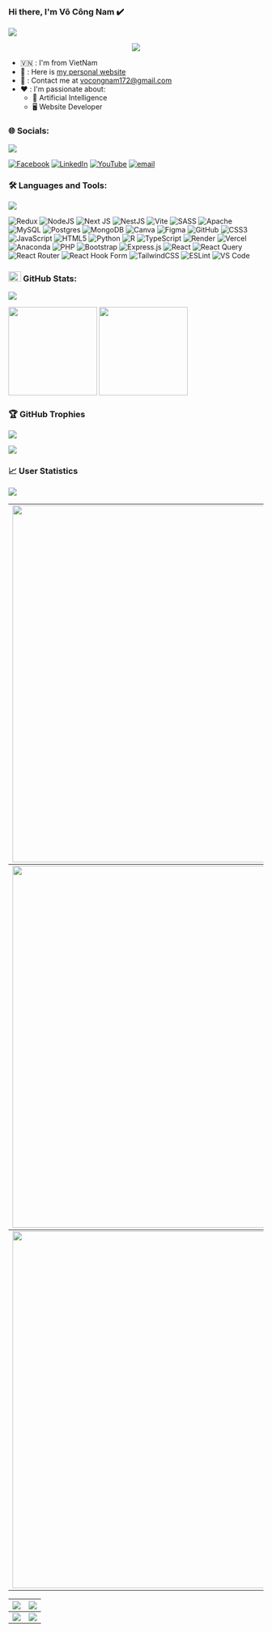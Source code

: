 ### Hi there, I'm Võ Công Nam ✔️

<img src="https://user-images.githubusercontent.com/73097560/115834477-dbab4500-a447-11eb-908a-139a6edaec5c.gif">

<p align="center" color="#36BCF7FF"><img src="https://readme-typing-svg.herokuapp.com?font=Fira+Code&pause=1000&width=435&lines=I'm+a+Frontend+Developer"></p>

- 🇻🇳 : I'm from VietNam
- 👀 : Here is [my personal website](https://namvo.vercel.app/)
- 📧 : Contact me at [vocongnam172@gmail.com](mailto:vocongnam172@gmail.com)
- ❤️ : I'm passionate about:
  - 🧠 Artificial Intelligence
  - 🖥️ Website Developer
###  🌐 Socials:
<img src="https://user-images.githubusercontent.com/73097560/115834477-dbab4500-a447-11eb-908a-139a6edaec5c.gif">

[![Facebook](https://img.shields.io/badge/Facebook-%231877F2.svg?logo=Facebook&logoColor=white)](https://www.facebook.com/nam.vo.332753) [![LinkedIn](https://img.shields.io/badge/LinkedIn-%230077B5.svg?logo=linkedin&logoColor=white)](https://linkedin.com/in/v%C3%B5-c%C3%B4ng-nam-00a192326/) [![YouTube](https://img.shields.io/badge/YouTube-%23FF0000.svg?logo=YouTube&logoColor=white)](https://youtube.com/@namvo17_01) [![email](https://img.shields.io/badge/Email-D14836?logo=gmail&logoColor=white)](mailto:vocongnam172@gmail.com) 

### 🛠 Languages and Tools:
<img src="https://user-images.githubusercontent.com/73097560/115834477-dbab4500-a447-11eb-908a-139a6edaec5c.gif">

![Redux](https://img.shields.io/badge/redux-%23593d88.svg?style=for-the-badge&logo=redux&logoColor=white) ![NodeJS](https://img.shields.io/badge/node.js-6DA55F?style=for-the-badge&logo=node.js&logoColor=white) ![Next JS](https://img.shields.io/badge/Next-black?style=for-the-badge&logo=next.js&logoColor=white) ![NestJS](https://img.shields.io/badge/nestjs-%23E0234E.svg?style=for-the-badge&logo=nestjs&logoColor=white) ![Vite](https://img.shields.io/badge/vite-%23646CFF.svg?style=for-the-badge&logo=vite&logoColor=white) ![SASS](https://img.shields.io/badge/SASS-hotpink.svg?style=for-the-badge&logo=SASS&logoColor=white) ![Apache](https://img.shields.io/badge/apache-%23D42029.svg?style=for-the-badge&logo=apache&logoColor=white) ![MySQL](https://img.shields.io/badge/mysql-4479A1.svg?style=for-the-badge&logo=mysql&logoColor=white) ![Postgres](https://img.shields.io/badge/postgres-%23316192.svg?style=for-the-badge&logo=postgresql&logoColor=white) ![MongoDB](https://img.shields.io/badge/MongoDB-%234ea94b.svg?style=for-the-badge&logo=mongodb&logoColor=white) ![Canva](https://img.shields.io/badge/Canva-%2300C4CC.svg?style=for-the-badge&logo=Canva&logoColor=white) ![Figma](https://img.shields.io/badge/figma-%23F24E1E.svg?style=for-the-badge&logo=figma&logoColor=white) ![GitHub](https://img.shields.io/badge/github-%23121011.svg?style=for-the-badge&logo=github&logoColor=white) ![CSS3](https://img.shields.io/badge/css3-%231572B6.svg?style=for-the-badge&logo=css3&logoColor=white) ![JavaScript](https://img.shields.io/badge/javascript-%23323330.svg?style=for-the-badge&logo=javascript&logoColor=%23F7DF1E) ![HTML5](https://img.shields.io/badge/html5-%23E34F26.svg?style=for-the-badge&logo=html5&logoColor=white) ![Python](https://img.shields.io/badge/python-3670A0?style=for-the-badge&logo=python&logoColor=ffdd54) ![R](https://img.shields.io/badge/r-%23276DC3.svg?style=for-the-badge&logo=r&logoColor=white) ![TypeScript](https://img.shields.io/badge/typescript-%23007ACC.svg?style=for-the-badge&logo=typescript&logoColor=white) ![Render](https://img.shields.io/badge/Render-%46E3B7.svg?style=for-the-badge&logo=render&logoColor=white) ![Vercel](https://img.shields.io/badge/vercel-%23000000.svg?style=for-the-badge&logo=vercel&logoColor=white) ![Anaconda](https://img.shields.io/badge/Anaconda-%2344A833.svg?style=for-the-badge&logo=anaconda&logoColor=white) ![PHP](https://img.shields.io/badge/php-%23777BB4.svg?style=for-the-badge&logo=php&logoColor=white) ![Bootstrap](https://img.shields.io/badge/bootstrap-%238511FA.svg?style=for-the-badge&logo=bootstrap&logoColor=white) ![Express.js](https://img.shields.io/badge/express.js-%23404d59.svg?style=for-the-badge&logo=express&logoColor=%2361DAFB) ![React](https://img.shields.io/badge/react-%2320232a.svg?style=for-the-badge&logo=react&logoColor=%2361DAFB) ![React Query](https://img.shields.io/badge/-React%20Query-FF4154?style=for-the-badge&logo=react%20query&logoColor=white) ![React Router](https://img.shields.io/badge/React_Router-CA4245?style=for-the-badge&logo=react-router&logoColor=white) ![React Hook Form](https://img.shields.io/badge/React%20Hook%20Form-%23EC5990.svg?style=for-the-badge&logo=reacthookform&logoColor=white) ![TailwindCSS](https://img.shields.io/badge/tailwindcss-%2338B2AC.svg?style=for-the-badge&logo=tailwind-css&logoColor=white) ![ESLint](https://img.shields.io/badge/ESLint-4B3263?style=for-the-badge&logo=eslint&logoColor=white) ![VS Code](https://img.shields.io/badge/VS%20Code-0078D4.svg?style=for-the-badge&logo=visual-studio-code&logoColor=white)


### <img src="https://media.giphy.com/media/cj87CxfRtrUifF3Ryk/giphy.gif" width="25px" height="20px"> GitHub Stats:
<img src="https://user-images.githubusercontent.com/73097560/115834477-dbab4500-a447-11eb-908a-139a6edaec5c.gif">

[<img src="https://github-readme-stats.vercel.app/api?username=NamVo17&show_icons=true&count_private=true&bg_color=30,e96443,904e95&title_color=fff&text_color=fff&include_all_commits=true" height="175">](https://github-readme-stats.vercel.app/api?username=NamVo17)
[<img src="https://github-readme-stats.vercel.app/api/top-langs/?username=NamVo17&layout=compact&bg_color=30,e96443,904e95&title_color=fff&text_color=fff" height="175">](https://github-readme-stats.vercel.app/api?username=NamVo17)



### 🏆 GitHub Trophies
<img src="https://user-images.githubusercontent.com/73097560/115834477-dbab4500-a447-11eb-908a-139a6edaec5c.gif">

![](https://github-profile-trophy.vercel.app/?username=NamVo17&theme=radical&no-frame=false&no-bg=true&margin-w=4)

### 📈 User Statistics
<img src="https://user-images.githubusercontent.com/73097560/115834477-dbab4500-a447-11eb-908a-139a6edaec5c.gif">
<table>
  <tbody>
    <tr>
      <td>
        <a href="https://github-readme-streak-stats.herokuapp.com/?user=namvo17">
          <img width="705" src="https://github-readme-streak-stats.herokuapp.com/?user=namvo17&bg_color=30,e96443,904e95&title_color=fff&text_color=fff&theme=radical&hide_border=true">
        </a>
      </td>
    </tr>
  </tbody>
  <tbody>
    <tr>
      <td>
        <a href="https://github-profile-summary-cards.vercel.app/api/cards/profile-details?username=namvo17">
          <img width="715" src="https://github-profile-summary-cards.vercel.app/api/cards/profile-details?username=namvo17&theme=dracula"/>
        </a>
      </td>
    </tr>
  </tbody>
  <tbody>
    <tr>
      <td>
        <a href="https://github-readme-activity-graph.vercel.app/graph?username=namvo17">
          <img width="705" src="https://github-readme-activity-graph.vercel.app/graph?username=namvo17&theme=dracula">
        </a>
      </td>
    </tr>
  </tbody>
</table>

<table>
  <tbody>
    <tr>
      <th>
        <a href="https://github-profile-summary-cards.vercel.app/api/cards/repos-per-language?username=namvo17">
          <img src="https://github-profile-summary-cards.vercel.app/api/cards/repos-per-language?username=namvo17&theme=dracula"/>
        </a>
      </th>
      <th>
        <a href="https://github-profile-summary-cards.vercel.app/api/cards/most-commit-language?username=namvo17&">
          <img src="https://github-profile-summary-cards.vercel.app/api/cards/most-commit-language?username=namvo17&theme=dracula"/>
        </a>
      </th>
    </tr>
  </tbody>
  <tbody>
    <tr>
      <td>
        <a href="https://github-profile-summary-cards.vercel.app/api/cards/stats?username=namvo17">
          <img src="https://github-profile-summary-cards.vercel.app/api/cards/stats?username=namvo17&theme=dracula&cache_seconds=1800"/>
        </a>
      </td>
      <td>
        <a href="https://github-profile-summary-cards.vercel.app/api/cards/productive-time?username=namvo17">
          <img src="https://github-profile-summary-cards.vercel.app/api/cards/productive-time?username=namvo17&theme=dracula"/>
        </a>
      </td>
    </tr>
  </tbody>
</table>



